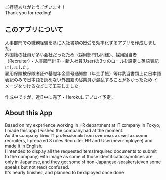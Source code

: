 ご拝読ありがとうございます！<br>
Thank you for reading!

## このアプリについて

人事部門での職務経験を基に入社書類の授受を効率化するアプリを作成しました。<br>
外国籍の社員が多い会社だったため（採用部門も同様）、採用担当者（Recruiter）・人事部門(HR)・新入社員(User)の3つのロールを設定し英語表記にしました。
<br>
雇用保険被保険者証や基礎年金番号通知書（年金手帳）等は該当書類上に日本語表記のみで日本語を読めない外国籍の従業員が混乱することが多かったため
イメージをつけるなどして工夫しました。
<br>
<br>作成中ですが、近日中に完了・Herokuにデプロイ予定。

## About this App

Based on my experience working in HR department at IT company in Tokyo, I made this app I wished the company had at the moment.<br>
As the company hires IT professionals from overseas as well as some recruiters, I prepared 3 roles Recruiter, HR and User(new employee) and made it in English.<br>
I intended to display all the requested items(required documents to submit to the company) with image as some of those identifications/notices are only in Japanese,
and they got some of non-Japanese-speakers(even some speaks but not read) confused.<br>
It's nearly finished, and planned to be diployed once done. 
